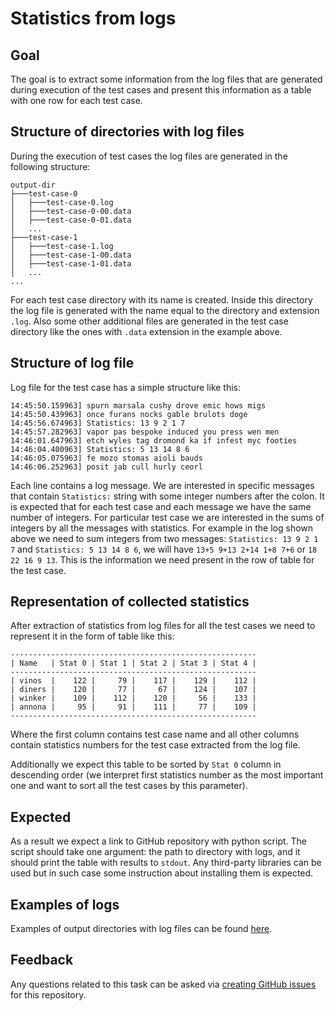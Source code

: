 # Statistics from logs

## Goal

The goal is to extract some information from the log files that are generated during execution of the test cases and present this information as a table with one row for each test case.

## Structure of directories with log files

During the execution of test cases the log files are generated in the following structure:

```
output-dir
├───test-case-0
│   ├───test-case-0.log
│   ├───test-case-0-00.data
│   ├───test-case-0-01.data
│   ...
├───test-case-1
│   ├───test-case-1.log
│   ├───test-case-1-00.data
│   ├───test-case-1-01.data
│   ...
...
```

For each test case directory with its name is created. Inside this directory the log file is generated with the name equal to the directory and extension `.log`. Also some other additional files are generated in the test case directory like the ones with `.data` extension in the example above.

## Structure of log file

Log file for the test case has a simple structure like this:

```
14:45:50.159963] spurn marsala cushy drove emic hows migs
14:45:50.439963] once furans nocks gable brulots doge
14:45:56.674963] Statistics: 13 9 2 1 7
14:45:57.282963] vapor pas bespoke induced you press wen men
14:46:01.647963] etch wyles tag dromond ka if infest myc footies
14:46:04.400963] Statistics: 5 13 14 8 6
14:46:05.075963] fe mozo stomas aioli bauds
14:46:06.252963] posit jab cull hurly ceorl
```

Each line contains a log message. We are interested in specific messages that contain `Statistics:` string with some integer numbers after the colon. It is expected that for each test case and each message we have the same number of integers. For particular test case we are interested in the sums of integers by all the messages with statistics. For example in the log shown above we need to sum integers from two messages: `Statistics: 13 9 2 1 7` and `Statistics: 5 13 14 8 6`, we will have `13+5 9+13 2+14 1+8 7+6` or `18 22 16 9 13`. This is the information we need present in the row of table for the test case.

## Representation of collected statistics

After extraction of statistics from log files for all the test cases we need to represent it in the form of table like this:
```
-------------------------------------------------------
| Name   | Stat 0 | Stat 1 | Stat 2 | Stat 3 | Stat 4 |
-------------------------------------------------------
| vinos  |    122 |     79 |    117 |    129 |    112 |
| diners |    120 |     77 |     67 |    124 |    107 |
| winker |    109 |    112 |    120 |     56 |    133 |
| annona |     95 |     91 |    111 |     77 |    109 |
-------------------------------------------------------
```
Where the first column contains test case name and all other columns  contain statistics numbers for the test case extracted from the log file.

Additionally we expect this table to be sorted by `Stat 0` column in descending order (we interpret first statistics number as the most important one and want to sort all the test cases by this parameter).

## Expected

As a result we expect a link to GitHub repository with python script. The script should take one argument: the path to directory with logs, and it should print the table with results to `stdout`. Any third-party libraries can be used but in such case some instruction about installing them is expected.

## Examples of logs

Examples of output directories with log files can be found [here](./example-logs).

## Feedback

Any questions related to this task can be asked via [creating GitHub issues](../../../issues) for this repository.
